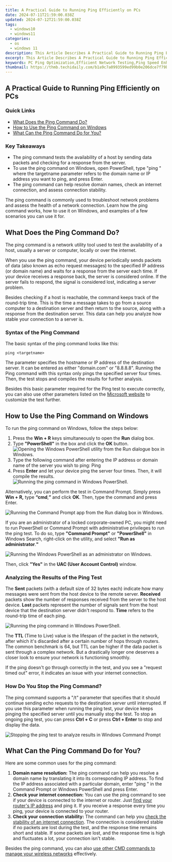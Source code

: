 ```yaml
---
title: A Practical Guide to Running Ping Efficiently on PCs
date: 2024-07-11T21:59:00.038Z
updated: 2024-07-12T21:59:00.038Z
tags:
  - windows10
  - windows11
categories:
  - os
  - windows 11
description: This Article Describes A Practical Guide to Running Ping Efficiently on PCs
excerpt: This Article Describes A Practical Guide to Running Ping Efficiently on PCs
keywords: PC Ping Optimization,Efficient Network Testing,Ping Speed Enhancement,PC Network Diagnostics,Improve Ping Time,Systematic Ping Guide,Fast Ping Tips
thumbnail: https://thmb.techidaily.com/b1a9c7a0993599ed99b0e206dce7f79b24d1d48116a23a6228f84489d96e11c6.jpg
---
```


## A Practical Guide to Running Ping Efficiently on PCs

### Quick Links

* [What Does the Ping Command Do?](#what-does-the-ping-command-do)
* [How to Use the Ping Command on Windows](#how-to-use-the-ping-command-on-windows)
* [What Can the Ping Command Do for You?](#what-can-the-ping-command-do-for-you)

### Key Takeaways

* The ping command tests the availability of a host by sending data packets and checking for a response from the server.
* To use the ping command on Windows, open PowerShell, type "ping <targetname>" where the targetname parameter refers to the domain name or IP address you want to ping, and press Enter.
* The ping command can help resolve domain names, check an internet connection, and assess connection stability.

 The ping command is commonly used to troubleshoot network problems and assess the health of a network connection. Learn how the ping command works, how to use it on Windows, and examples of a few scenarios you can use it for.

## What Does the Ping Command Do?

 The ping command is a network utility tool used to test the availability of a host, usually a server or computer, locally or over the internet.

 When you use the ping command, your device periodically sends packets of data (also known as echo request messages) to the specified IP address (or domain name) and waits for a response from the server each time. If your device receives a response back, the server is considered online. If the server fails to respond, the signal is considered lost, indicating a server problem.

 Besides checking if a host is reachable, the command keeps track of the round-trip time. This is the time a message takes to go from a source computer to a destination server and then return to the source, along with a response from the destination server. This data can help you analyze how stable your connection to a server is.

### Syntax of the Ping Command

 The basic syntax of the ping command looks like this:

`ping <targetname>`

 The <targetname> parameter specifies the hostname or IP address of the destination server. It can be entered as either "domain.com" or "8.8.8.8". Running the Ping command with this syntax only pings the specified server four times. Then, the test stops and compiles the results for further analysis.

 Besides this basic parameter required for the Ping test to execute correctly, you can also use other parameters listed on the [Microsoft website](https://learn.microsoft.com/en-us/windows-server/administration/windows-commands/ping) to customize the test further.

## How to Use the Ping Command on Windows

 To run the ping command on Windows, follow the steps below:

1. Press the **Win + R** keys simultaneously to open the **Run** dialog box.
2. Type **"PowerShell"** in the box and click the **OK** button.  
![Opening the Windows PowerShell utility from the Run dialogue box in Windows.](https://static1.makeuseofimages.com/wordpress/wp-content/uploads/2023/12/opening-the-windows-powershell-utility-from-the-run-dialogue-box-in-windows.jpg)
3. Type the following command after entering the IP address or domain name of the server you wish to ping: Ping <targetname>
4. Press **Enter** and let your device ping the server four times. Then, it will compile the results.  
![Running the ping command in Windows PowerShell.](https://static1.makeuseofimages.com/wordpress/wp-content/uploads/2023/12/running-the-ping-command-in-windows-powershell.jpg)

 Alternatively, you can perform the test in Command Prompt. Simply press **Win + R,** type **“cmd**,**”** and click **OK**. Then, type the command and press Enter.

![Running the Command Prompt app from the Run dialog box in Windows.](https://static1.makeuseofimages.com/wordpress/wp-content/uploads/2023/12/running-the-command-prompt-app-from-the-run-dialog-box-in-windows.jpg)

 If you are an administrator of a locked corporate-owned PC, you might need to run PowerShell or Command Prompt with administrative privileges to run the ping test. To do so, type **"Command Prompt"** or **"PowerShell"** in Windows Search, right-click on the utility, and select **"Run as administrator**.**"**

![Running the Windows PowerShell as an administrator on Windows.](https://static1.makeuseofimages.com/wordpress/wp-content/uploads/2023/12/running-the-windows-powershell-as-an-administrator-on-windows.jpg)

 Then, click **"Yes"** in the **UAC (User Account Control)** window.

### Analyzing the Results of the Ping Test

 The **Sent** packets (with a default size of 32 bytes each) indicate how many messages were sent from the host device to the remote server. **Received** packets show the number of responses received from the server to the host device. **Lost** packets represent the number of signals sent from the host device that the destination server didn't respond to. **Time** refers to the round-trip time of each ping.

![Running the ping command in Windows PowerShell.](https://static1.makeuseofimages.com/wordpress/wp-content/uploads/2023/12/running-the-ping-command-in-windows-powershell.jpg)

 The **TTL** (Time to Live) value is the lifespan of the packet in the network, after which it's discarded after a certain number of hops through routers. The common benchmark is 64, but TTL can be higher if the data packet is sent through a complex network. But a drastically longer one deserves a closer look to ensure your network is functioning smoothly.

 If the ping doesn't go through correctly in the test, and you see a "request timed out" error, it indicates an issue with your internet connection.

### How Do You Stop the Ping Command?

 The ping command supports a "/t" parameter that specifies that it should continue sending echo requests to the destination server until interrupted. If you use this parameter when running the ping test, your device keeps pinging the specified server until you manually stop the test. To stop an ongoing ping test, you can press **Ctrl + C** or press **Ctrl + Enter** to stop and display the data.

![Stopping the ping test to analyze results in Windows Command Prompt](https://static1.makeuseofimages.com/wordpress/wp-content/uploads/2023/07/3-stop-the-ping-test-by-pressing-ctrl-c-keys-in-windows-command-prompt.jpg)

## What Can the Ping Command Do for You?

 Here are some common uses for the ping command:

1. **Domain name resolution:** The ping command can help you resolve a domain name by translating it into its corresponding IP address. To find the IP address associated with a particular domain, enter "ping <domain name>" in the Command Prompt or Windows PowerShell and press Enter.
2. **Check your internet connection:** You can use the ping command to see if your device is connected to the internet or router. Just [find your router's IP address](https://www.makeuseof.com/tag/find-routers-ip-address/) and ping it. If you receive a response every time you ping, your device is connected to your router.
3. **Check your connection stability:** The command can help you [check the stability of an internet connection](https://www.makeuseof.com/check-stability-internet-connection-windows/). The connection is considered stable if no packets are lost during the test, and the response time remains short and stable. If some packets are lost, and the response time is high and fluctuates a lot, your connection isn't stable.

 Besides the ping command, you can also [use other CMD commands to manage your wireless networks](https://www.makeuseof.com/tag/commands-manage-wireless-networks-windows/) effectively.



<ins class="adsbygoogle"
      style="display:block"
      data-ad-client="ca-pub-7571918770474297"
      data-ad-slot="8358498916"
      data-ad-format="auto"
      data-full-width-responsive="true"></ins>

